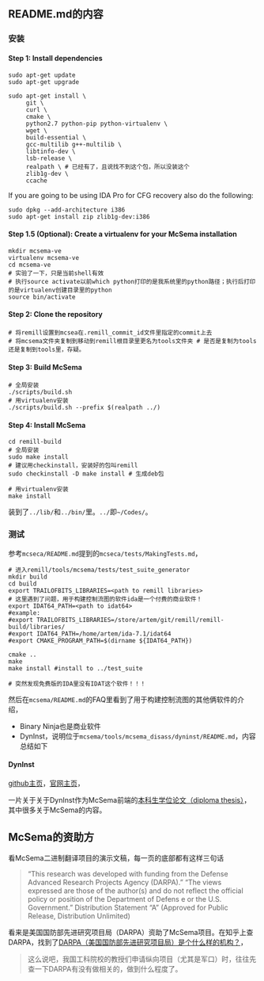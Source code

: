 ## README.md的内容

### 安装

#### Step 1: Install dependencies

```shell
sudo apt-get update
sudo apt-get upgrade

sudo apt-get install \
     git \
     curl \
     cmake \
     python2.7 python-pip python-virtualenv \
     wget \
     build-essential \
     gcc-multilib g++-multilib \
     libtinfo-dev \
     lsb-release \
     realpath \ # 已经有了，且说找不到这个包，所以没装这个
     zlib1g-dev \
     ccache
```

If you are going to be using IDA Pro for CFG recovery also do the following:

```
sudo dpkg --add-architecture i386
sudo apt-get install zip zlib1g-dev:i386
```

#### Step 1.5 (Optional): Create a virtualenv for your McSema installation

```shell
mkdir mcsema-ve
virtualenv mcsema-ve
cd mcsema-ve
# 实验了一下，只是当前shell有效
# 执行source activate以前which python打印的是我系统里的python路径；执行后打印的是virtualenv创建目录里的python
source bin/activate 
```

#### Step 2: Clone the repository

```shell
# 将remill设置到mcsea在.remill_commit_id文件里指定的commit上去
# 将mcsema文件夹复制到移动到remill根目录里更名为tools文件夹 # 是否是复制为tools还是复制到tools里，存疑。
```

#### Step 3: Build McSema

```shell
# 全局安装
./scripts/build.sh
# 用virtualenv安装
./scripts/build.sh --prefix $(realpath ../)
```

#### Step 4: Install McSema

```shell
cd remill-build
# 全局安装
sudo make install
# 建议用checkinstall，安装好的包叫remill
sudo checkinstall -D make install # 生成deb包

# 用virtualenv安装
make install
```

装到了`../lib/`和`../bin/`里。`../`即`~/Codes/`。

### 测试

参考`mcseca/README.md`提到的`mcseca/tests/MakingTests.md`，

```shell
# 进入remill/tools/mcsema/tests/test_suite_generator
mkdir build
cd build
export TRAILOFBITS_LIBRARIES=<path to remill libraries>
# 这里遇到了问题，用于构建控制流图的软件ida是一个付费的商业软件！
export IDAT64_PATH=<path to idat64>
#example: 
#export TRAILOFBITS_LIBRARIES=/store/artem/git/remill/remill-build/libraries/
#export IDAT64_PATH=/home/artem/ida-7.1/idat64
#export CMAKE_PROGRAM_PATH=$(dirname ${IDAT64_PATH})

cmake ..
make
make install #install to ../test_suite

# 突然发现免费版的IDA里没有IDAT这个软件！！！
```

然后在`mcsema/README.md`的FAQ里看到了用于构建控制流图的其他俩软件的介绍，

* Binary Ninja也是商业软件
* DynInst，说明位于`mcsema/tools/mcsema_disass/dyninst/README.md`，内容总结如下

#### DynInst

[github主页](https://github.com/dyninst/dyninst)，[官网主页](https://dyninst.org/)，

一片关于关于DynInst作为McSema前端的[本科生学位论文（diploma thesis）](https://is.muni.cz/th/pxe1j/thesis.pdf)，其中很多关于McSema的内容。

## McSema的资助方

看McSema二进制翻译项目的演示文稿，每一页的底部都有这样三句话

> “This research was developed with funding from the Defense Advanced Research Projects Agency (DARPA).”
> “The views expressed are those of the author(s) and do not reflect the official policy or position of the Department of Defens e or the U.S. Government.”
> Distribution Statement “A” (Approved for Public Release, Distribution Unlimited)

看来是美国国防部先进研究项目局（DARPA）资助了McSema项目。在知乎上查DARPA，找到了[DARPA（美国国防部先进研究项目局）是个什么样的机构？](https://www.zhihu.com/question/36701294)，

> 这么说吧，我国工科院校的教授们申请纵向项目（尤其是军口）时，往往先查一下DARPA有没有做相关的，做到什么程度了。
